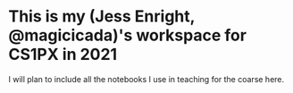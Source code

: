 # This is my (Jess Enright, @magicicada)'s workspace for CS1PX in 2021

I will plan to include all the notebooks I use in teaching for the coarse here.  

